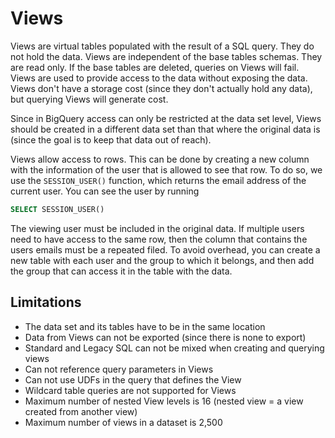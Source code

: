 # Views

Views are virtual tables populated with the result of a SQL query. They do not hold the data. Views are independent of the base tables schemas. They are read only. If the base tables are deleted, queries on Views will fail. Views are used to provide access to the data without exposing the data. Views don't have a storage cost (since they don't actually hold any data), but querying Views will generate cost.

Since in BigQuery access can only be restricted at the data set level, Views should be created in a different data set than that where the original data is (since the goal is to keep that data out of reach).

Views allow access to rows. This can be done by creating a new column with the information of the user that is allowed to see that row. To do so, we use the `SESSION_USER()` function, which returns the email address of the current user. You can see the user by running

``` sql
SELECT SESSION_USER()
```

The viewing user must be included in the original data. If multiple users need to have access to the same row, then the column that contains the users emails must be a repeated filed. To avoid overhead, you can create a new table with each user and the group to which it belongs, and then add the group that can access it in the table with the data.

## Limitations

- The data set and its tables have to be in the same location
- Data from Views can not be exported (since there is none to export)
- Standard and Legacy SQL can not be mixed when creating and querying views
- Can not reference query parameters in Views
- Can not use UDFs in the query that defines the View
- Wildcard table queries are not supported for Views
- Maximum number of nested View levels is 16 (nested view = a view created from another view)
- Maximum number of views in a dataset is 2,500
